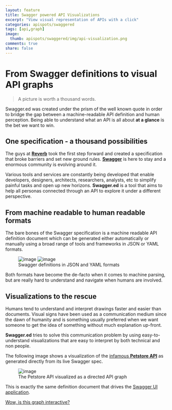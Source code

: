 ```yaml
---
layout: feature
title: Swagger powered API Visualizations
excerpt: "View visual representation of APIs with a click"
categories: apispots/swaggered
tags: [api,graph]
image:
  thumb: apispots/swaggered/img/api-visualization.png
comments: true
share: false
---
```


# From Swagger definitions to visual API graphs

> A picture is worth a thousand words.

Swagger.ed was created under the prism of the well known quote in order to bridge the gap 
between a machine-readable API definition and human perception.  Being able to understand
what an API is all about **at a glance** is the bet we want to win.       


## One specification - a thousand possibilities

The guys at [**Reverb**](http://reverb.com/ "Reverb") took the first step forward and created a specification that broke barriers and set 
new ground rules. [**Swagger**](http://swagger.io/ "Swagger") is here to stay and a enormous community is evolving around it.   

Various tools and services are constantly being developed that enable developers, designers, architects, researchers, analysts, etc 
to simplify painful tasks and open up new horizons.  **Swagger.ed** is a tool that aims to help all personas connected through an API
to explore it under a different perspective.

## From machine readable to human readable formats

The bare bones of the Swagger specification is a machine readable API definition document which can be generated either automatically or manually
using a broad range of tools and frameworks in JSON or YAML formats.

<figure class="half">
	<img src="{{ site.url }}/assets/apispots/swaggered/img/swagger-json.png" alt="image">
	<img src="{{ site.url }}/assets/apispots/swaggered/img/swagger-yaml.png" alt="image">
	<figcaption>Swagger definitions in JSON and YAML formats</figcaption>
</figure>

Both formats have become the de-facto when it comes to machine parsing, but are really hard to understand and navigate when humans 
are involved.

## Visualizations to the rescue

Humans tend to understand and interpret drawings faster and easier than documents.  Visual signs have been used as a communication medium
since the dawn of humanity and is something usually preferred when we want someone to get the idea of something without much explanation
up-front. 

**Swagger.ed** tries to solve this communication problem by using easy-to-understand visualizations that are easy to interpret by
both technical and non people.

The following image shows a visualization of the [infamous **Petstore API**](http://petstore.swagger.io/v2/swagger.json "Petstore API - Swagger definition") 
as generated directly from its live Swagger spec.

<figure>
	<img src="{{ site.url }}/assets/apispots/swaggered/img/swagger-petstore.png" alt="image">
	<figcaption>The Petstore API visualized as a directed API graph</figcaption>
</figure>

This is exactly the same definition document that drives the [Swagger UI application](http://petstore.swagger.io/ "Swagger Explorer").

<div markdown="0"  class="text-center"><a href="{{ site.url }}/apispots/swaggered/navigate-api-resources/" class="btn">Wow, is this graph interactive?</a></div>



